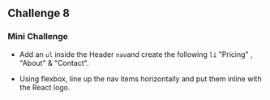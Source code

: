 ## Challenge 8

### Mini Challenge

- Add an `ul` inside the Header `nav`and create the following `li` "Pricing" , "About" & "Contact".

- Using flexbox, line up the nav items horizontally and put them inline with the React logo.